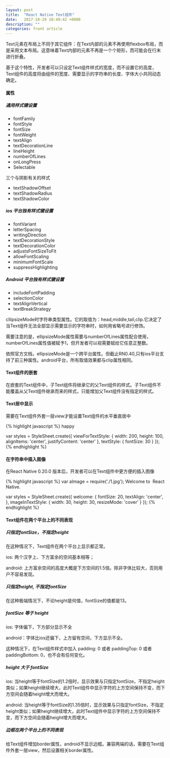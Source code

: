 ```yaml
---
layout: post
title:  "React Native Text组件"
date:   2017-10-29 10:49:42 +0800
description: ""
categories: front article
---
```


Text元素在布局上不同于其它组件：在Text内部的元素不再使用flexbox布局，而是采用文本布局。这意味着Text内部的元素不再是一个个矩形，而可能会在行末进行折叠。
 
基于这个特性，开发者可以只设定Text组件样式的宽度，而不设置它的高度，Text组件的高度将由组件的宽度、需要显示的字符串的长度、字体大小共同动态确定。

#### 属性

##### 通用样式键设置

<ul>
    <li>fontFamily</li>
    <li>fontStyle</li>
    <li>fontSize</li>
    <li>fontWeight</li>
    <li>textAlign</li>
    <li>textDecorationLine</li>
    <li>lineHeight</li>
    <li>numberOfLines</li>
    <li>onLongPress</li>
    <li>Selectable</li>
</ul>

三个与阴影有关的样式

<ul>
    <li>textShadowOffset</li>
    <li>textShadowRadius</li>
    <li>textShadowColor</li>
</ul>


##### ios 平台独有样式键设置

<ul>
    <li>fontVariant</li>
    <li>letterSpacing</li>
    <li>writingDirection</li>
    <li>textDecorationStyle</li>
    <li>textDecorationColor</li>
    <li>adjustsFontSizeToFit</li>
    <li>allowFontScaling</li>
    <li>minimumFontScale</li>
    <li>suppressHighlighting</li>
</ul>

##### Android 平台独有样式键设置

<ul>
    <li>includeFontPadding</li>
    <li>selectionColor</li>
    <li>textAlignVertical</li>
    <li>textBreakStrategy</li>
</ul>

cllipsizeMode时字符串类型属性。它的取值为：head,middle,tail,clip.它决定了当Text组件无法全部显示需要显示的字符串时，如何用省略号进行修饰。

需要注意的是，ellipsizeMode属性需要与numberOfLines属性配合使用，numberOfLines属性值被赋予1，但开发者可以视需要赋给它任意正整数。

依照官方文档，ellipsizeMode是一个跨平台属性。但截止RN0.40,只有ios平台支持了前三种属性。android平台，所有取值效果都与clip属性相同。

#### Text组件的嵌套

在嵌套的Text组件中，子Text组件将继承它的父Text组件的样式。子Text组件不能覆盖从父Text组件继承而来的样式，只能增加父Text组件没有指定的样式。

#### Text居中显示

需要在Text组件外套一层view才能设置Text组件的水平垂直居中

{% highlight javascript %}
<View style={styles.viewForTextStyle}>
    <Text style={styles.textStyle}>happy</Text>
</View>

var styles = StyleSheet.create({
    viewForTextStyle: {
        width: 200,
        height: 100,
        alignItems: 'center',
        justifyContent: 'center'
    },
    textStyle: {
        fontSize: 30
    }
});
{% endhighlight %}

#### 在字符串中插入图像

在React Native 0.20.0 版本后，开发者可以在Text组件中更方便的插入图像

{% highlight javascript %}
var aImage = require('./1.jpg');
<Text style={styles.welcome}>
    Welcome to <Image source={aImage} style={styles.imageInTextStyle} /> React Native.
</Text>

var styles = StyleSheet.create({
    welcome: {
        fontSize: 20,
        textAlign: 'center',
    },
    imageInTextStyle: {
        width: 30,
        height: 30,
        resizeMode: 'cover'
    }
});
{% endhighlight %}

#### Text组件在两个平台上的不同表现

##### 只指定fontSize，不指定height

在这种情况下，Text组件在两个平台上显示都正常。

ios: 两个汉字上、下方富余的空间基本相等；

android: 上方富余空间的高度大概是下方空间的1.5倍。除非字体比较大，否则用户不容易发现。

##### 只指定height, 不指定fontSize

在这种极端情况下，不论height是何值，fontSize的值都是13。

##### fontSize 等于 height

ios: 字体偏下，下方部分显示不全

android：字体比ios还偏下，上方留有空间，下方显示不全。

这种情况下，在Text组件样式中加入 padding: 0 或者 paddingTop: 0 或者 paddingBottom: 0，也不会有任何变化。

##### height 大于 fontSize

ios: 当height等于fontSize的1.2倍时，显示效果与只指定fontSize，不指定height类似；如果height继续增大，此时Text组件中显示字符的上方空间保持不变，而下方空间会随着height增大而增大。

android: 当height等于fontSize的1.35倍时，显示效果与只指定fontSize，不指定height类似；如果height继续增大，此时Text组件中显示字符的上方空间保持不变，而下方空间会随着height增大而增大。

##### 边框在两个平台上的不同表现

给Text组件增加border属性，android不显示边框。兼容两端的话，需要在Text组件外套一层view，然后设置相关border属性。
